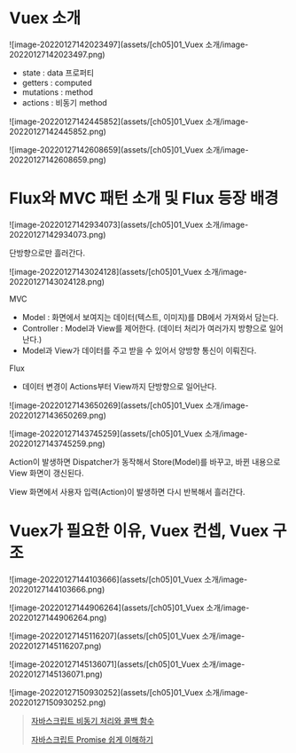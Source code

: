# Vuex 소개

![image-20220127142023497](assets/[ch05]01_Vuex 소개/image-20220127142023497.png)

* state : data 프로퍼티
* getters : computed
* mutations : method
* actions : 비동기 method

![image-20220127142445852](assets/[ch05]01_Vuex 소개/image-20220127142445852.png)

![image-20220127142608659](assets/[ch05]01_Vuex 소개/image-20220127142608659.png)



# Flux와 MVC 패턴 소개 및 Flux 등장 배경



![image-20220127142934073](assets/[ch05]01_Vuex 소개/image-20220127142934073.png)

단방향으로만 흘러간다.



![image-20220127143024128](assets/[ch05]01_Vuex 소개/image-20220127143024128.png)

MVC

* Model : 화면에서 보여지는 데이터(텍스트, 이미지)를 DB에서 가져와서 담는다.
* Controller : Model과 View를 제어한다. (데이터 처리가 여러가지 방향으로 일어난다.)
* Model과 View가 데이터를 주고 받을 수 있어서 양방향 통신이 이뤄진다.

Flux

* 데이터 변경이 Actions부터 View까지 단방향으로 일어난다.

![image-20220127143650269](assets/[ch05]01_Vuex 소개/image-20220127143650269.png)

![image-20220127143745259](assets/[ch05]01_Vuex 소개/image-20220127143745259.png)

Action이 발생하면 Dispatcher가 동작해서 Store(Model)를 바꾸고, 바뀐 내용으로 View 화면이 갱신된다.

View 화면에서 사용자 입력(Action)이 발생하면 다시 반복해서 흘러간다.



# Vuex가 필요한 이유, Vuex 컨셉, Vuex 구조

![image-20220127144103666](assets/[ch05]01_Vuex 소개/image-20220127144103666.png)

![image-20220127144906264](assets/[ch05]01_Vuex 소개/image-20220127144906264.png)

![image-20220127145116207](assets/[ch05]01_Vuex 소개/image-20220127145116207.png)



![image-20220127145136071](assets/[ch05]01_Vuex 소개/image-20220127145136071.png)



![image-20220127150930252](assets/[ch05]01_Vuex 소개/image-20220127150930252.png)



> [자바스크립트 비동기 처리와 콜백 함수](https://joshua1988.github.io/web-development/javascript/javascript-asynchronous-operation/) 
>
> [자바스크립트 Promise 쉽게 이해하기](https://joshua1988.github.io/web-development/javascript/promise-for-beginners/)



